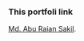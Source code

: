 ### This portfoli link
[Md. Abu Raian Sakil]([https://warehouse-client-side-de85b.web.app/](https://md-abu-raian-sakil-portfolio.netlify.app/)).
